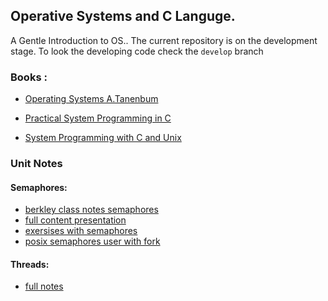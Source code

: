 ## Operative Systems and C Languge.
A Gentle Introduction to OS..
The current repository is on the development stage. To look the developing code check the `develop` branch

### Books :
- [Operating Systems A.Tanenbum](https://csc-knu.github.io/sys-prog/books/Andrew%20S.%20Tanenbaum%20-%20Operating%20Systems.%20Design%20and%20Implementation.pdf)


- [Practical System Programming in C](https://library.kre.dp.ua/Books/2-4%20kurs/%D0%A1%D0%B8%D1%81%D1%82%D0%B5%D0%BC%D0%BD%D0%B5%20%D0%BF%D1%80%D0%BE%D0%B3%D1%80%D0%B0%D0%BC%D1%83%D0%B2%D0%B0%D0%BD%D0%BD%D1%8F/English/Sri_Manikanta_Palakollu_Practical_System_Programming_with_C_Pragmatic.pdf)
  
- [System Programming with C and Unix](https://eclass.hua.gr/modules/document/file.php/DIT136/Adam%20Hoover-System%20Programming%20with%20C%20and%20Unix-Addison-Wesley%20%282009%29.pdf)


### Unit Notes
#### Semaphores:

- [berkley class notes semaphores](https://pages.cs.wisc.edu/~remzi/OSTEP/threads-sema.pdf)
- [full content presentation](https://www.iaik.tugraz.at/wp-content/uploads/2021/03/os-slides-vo2.pdf)
- [exersises with semaphores](https://inst.eecs.berkeley.edu/~cs162/fa19/static/sections/section2-sol.pdf)
- [posix semaphores user with fork](https://www.google.com/url?sa=t&rct=j&q=&esrc=s&source=web&cd=&cad=rja&uact=8&ved=2ahUKEwj8qPKeu_ODAxUNQ_EDHfbJCQ0QtwJ6BAgtEAI&url=https%3A%2F%2Fwww.youtube.com%2Fwatch%3Fv%3D4MHFIROTXlc&usg=AOvVaw0PIIFswFw5RjnKP4G1zQme&opi=89978449)


#### Threads:
- [full notes](https://ceidnotes.net/notes/%CE%9B%CE%B5%CE%B9%CF%84%CE%BF%CF%85%CF%81%CE%B3%CE%B9%CE%BA%CE%AC+%CE%A3%CF%85%CF%83%CF%84%CE%AE%CE%BC%CE%B1%CF%84%CE%B1+%CE%99/%CE%9B%CE%B5%CE%B9%CF%84%CE%BF%CF%85%CF%81%CE%B3%CE%B9%CE%BA%CE%AC_%CE%98%CE%B5%CF%89%CF%81%CE%AF%CE%B1_%CE%A6%CF%81%CE%BF%CE%BD%CF%84.pdf)

